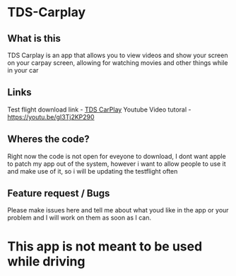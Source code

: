 # TDS-Carplay


## What is this 

TDS Carplay is an app that allows you to view videos and show your screen on your carpay screen, allowing for watching movies and other things while in your car

## Links 
Test flight download link - [TDS CarPlay](https://testflight.apple.com/join/1Z9HQgNw) 
Youtube Video tutoral - https://youtu.be/gI3Tj2KP290 


## Wheres the code?
Right now the code is not open for eveyone to download, I dont want apple to patch my app out of the system, however i want to allow people to use it and make use of it, so i will be updating the testflight often


## Feature request / Bugs 

Please make issues here and tell me about what youd like in the app or your problem and I will work on them as soon as I can. 






# This app is not meant to be used while driving 
